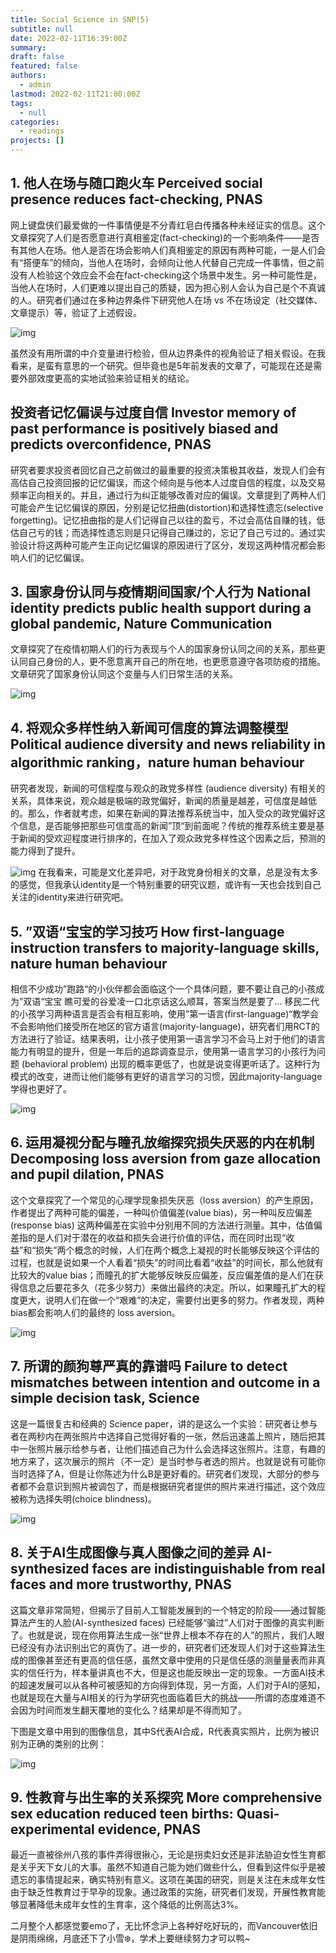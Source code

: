 ```yaml
---
title: Social Science in SNP(5)
subtitle: null
date: 2022-02-11T16:39:00Z
summary: 
draft: false
featured: false
authors:
  - admin
lastmod: 2022-02-11T21:00:00Z
tags:
  - null
categories:
  - readings
projects: []
---
```


## 1. 他人在场与随口跑火车 Perceived social presence reduces fact-checking, PNAS

网上键盘侠们最爱做的一件事情便是不分青红皂白传播各种未经证实的信息。这个文章探究了人们是否愿意进行真相鉴定(fact-checking)的一个影响条件——是否有其他人在场。他人是否在场会影响人们真相鉴定的原因有两种可能，一是人们会有“搭便车”的倾向，当他人在场时，会倾向让他人代替自己完成一件事情，但之前没有人检验这个效应会不会在fact-checking这个场景中发生。另一种可能性是，当他人在场时，人们更难以提出自己的质疑，因为担心别人会认为自己是个不真诚的人。研究者们通过在多种边界条件下研究他人在场 vs 不在场设定（社交媒体、文章提示）等，验证了上述假设。

![img](https://pic1.zhimg.com/80/v2-07fb3c877145500488aafa607e6487a5_720w.jpg?source=3af55fa1)

虽然没有用所谓的中介变量进行检验，但从边界条件的视角验证了相关假设。在我看来，是蛮有意思的一个研究。但毕竟也是5年前发表的文章了，可能现在还是需要外部效度更高的实地试验来验证相关的结论。

## 投资者记忆偏误与过度自信 Investor memory of past performance is positively biased and predicts overconfidence, PNAS

研究者要求投资者回忆自己之前做过的最重要的投资决策极其收益，发现人们会有高估自己投资回报的记忆偏误，而这个倾向是与他本人过度自信的程度，以及交易频率正向相关的。并且，通过行为纠正能够改善对应的偏误。文章提到了两种人们可能会产生记忆偏误的原因，分别是记忆扭曲(distortion)和选择性遗忘(selective forgetting)。记忆扭曲指的是人们记得自己以往的盈亏，不过会高估自赚的钱，低估自己亏的钱；而选择性遗忘则是只记得自己赚过的，忘记了自己亏过的。通过实验设计将这两种可能产生正向记忆偏误的原因进行了区分，发现这两种情况都会影响人们的记忆偏误。

## 3. 国家身份认同与疫情期间国家/个人行为 National identity predicts public health support during a global pandemic, Nature Communication

文章探究了在疫情初期人们的行为表现与个人的国家身份认同之间的关系，那些更认同自己身份的人，更不愿意离开自己的所在地，也更愿意遵守各项防疫的措施。文章研究了国家身份认同这个变量与人们日常生活的关系。

![img](https://pica.zhimg.com/80/v2-1bb23520e9bc21b80686ea5fe32aedcf_720w.jpg?source=3af55fa1)

## 4. 将观众多样性纳入新闻可信度的算法调整模型 Political audience diversity and news reliability in algorithmic ranking，nature human behaviour

研究者发现，新闻的可信程度与观众的政党多样性 (audience diversity) 有相关的关系，具体来说，观众越是极端的政党偏好，新闻的质量是越差，可信度是越低的。那么，作者就考虑，如果在新闻的算法推荐系统当中，加入受众的政党偏好这个信息，是否能够把那些可信度高的新闻”顶“到前面呢？传统的推荐系统主要是基于新闻的受欢迎程度进行排序的，在加入了观众政党多样性这个因素之后，预测的能力得到了提升。

![img](https://pic2.zhimg.com/80/v2-7cc8451cf8b4fa6955b1c2d2402f8478_720w.jpg?source=3af55fa1)
在我看来，可能是文化差异吧，对于政党身份相关的文章，总是没有太多的感觉，但我承认identity是一个特别重要的研究议题，或许有一天也会找到自己关注的identity来进行研究吧。

## 5. ”双语“宝宝的学习技巧 How first-language instruction transfers to majority-language skills, nature human behaviour

相信不少成功”跑路“的小伙伴都会面临这个一个具体问题，要不要让自己的小孩成为”双语“宝宝 瞧可爱的谷爱凌一口北京话这么顺耳，答案当然是要了... 移民二代的小孩学习两种语言是否会有相互影响，使用”第一语言(first-language)“教学会不会影响他们接受所在地区的官方语言(majority-language)，研究者们用RCT的方法进行了验证。结果表明，让小孩子使用第一语言学习不会马上对于他们的语言能力有明显的提升，但是一年后的追踪调查显示，使用第一语言学习的小孩行为问题 (behavioral problem) 出现的概率更低了，也就是说变得更听话了。这种行为模式的改变，进而让他们能够有更好的语言学习的习惯，因此majority-language学得也更好了。

![img](https://pic1.zhimg.com/80/v2-6fa336108d500cdc164f2daf6d629239_720w.jpg?source=3af55fa1)

## 6. 运用凝视分配与瞳孔放缩探究损失厌恶的内在机制 Decomposing loss aversion from gaze allocation and pupil dilation, PNAS

这个文章探究了一个常见的心理学现象损失厌恶（loss aversion）的产生原因，作者提出了两种可能的偏差，一种叫价值偏差(value bias)，另一种叫反应偏差(response bias) 这两种偏差在实验中分别用不同的方法进行测量。其中，估值偏差指的是人们对于潜在的收益和损失会进行价值的评估，而在同时出现“收益”和“损失”两个概念的时候，人们在两个概念上凝视的时长能够反映这个评估的过程，也就是说如果一个人看着“损失”的时间比看着“收益”的时间长，那么他就有比较大的value bias；而瞳孔的扩大能够反映反应偏差，反应偏差值的是人们在获得信息之后要花多久（花多少努力）来做出最终的决定。所以，如果瞳孔扩大的程度更大，说明人们在做一个“艰难”的决定，需要付出更多的努力。作者发现，两种bias都会影响人们的最终的 loss aversion。

![img](https://pica.zhimg.com/80/v2-e378c27efc4e730548bd4b44e94111c8_720w.jpg?source=3af55fa1)

## 7. 所谓的颜狗尊严真的靠谱吗 Failure to detect mismatches between intention and outcome in a simple decision task, Science

这是一篇很复古和经典的 Science paper，讲的是这么一个实验：研究者让参与者在两秒内在两张照片中选择自己觉得好看的一张，然后迅速盖上照片，随后把其中一张照片展示给参与者，让他们描述自己为什么会选择这张照片。注意，有趣的地方来了，这次展示的照片（不一定）是当时参与者选的照片。也就是说有可能你当时选择了A，但是让你陈述为什么B是更好看的。研究者们发现，大部分的参与者都不会意识到照片被调包了，而是根据研究者提供的照片来进行描述，这个效应被称为选择失明(choice blindness)。

![img](https://pic1.zhimg.com/80/v2-91d11a680bb7003b1a2e618fd273df08_720w.jpg?source=3af55fa1)

## 8. 关于AI生成图像与真人图像之间的差异 AI-synthesized faces are indistinguishable from real faces and more trustworthy, PNAS

这篇文章非常简短，但揭示了目前人工智能发展到的一个特定的阶段——通过智能算法产生的人脸(AI-synthesized faces) 已经能够“骗过”人们对于图像的真实判断了。也就是说，现在你用算法生成一张“世界上根本不存在的人”的照片，我们人眼已经没有办法识别出它的真伪了。进一步的，研究者们还发现人们对于这些算法生成的图像甚至还有更高的信任感，虽然文章中使用的只是信任感的测量量表而非真实的信任行为，样本量讲真也不大，但是这也能反映出一定的现象。一方面AI技术的超速发展可以从各种可被感知的方向得到体现，另一方面，人们对于AI的感知，也就是现在大量与AI相关的行为学研究也面临着巨大的挑战——所谓的态度难道不会因为时间而发生翻天覆地的变化么？结果却是不得而知了。

下图是文章中用到的图像信息，其中S代表AI合成，R代表真实照片，比例为被识别为正确的类别的比例：

![img](https://pica.zhimg.com/80/v2-394c08fccce8add67ba37bb15a1a7c3d_720w.jpg?source=3af55fa1)

## 9. 性教育与出生率的关系探究 More comprehensive sex education reduced teen births: Quasi-experimental evidence, PNAS

最近一直被徐州八孩的事件弄得很揪心，无论是拐卖妇女还是非法胁迫女性生育都是关乎天下女儿的大事。虽然不知道自己能为她们做些什么，但看到这件似乎是被遗忘的事情提起来，确实特别有意义。这项在美国的研究，则是关注在未成年女性由于缺乏性教育过于早孕的现象。通过政策的实施，研究者们发现，开展性教育能够显著降低未成年女性的生育率，这个降低的比例高达3%。

二月整个人都感觉要emo了，无比怀念沪上各种好吃好玩的，而Vancouver依旧是阴雨绵绵，月底还下了小雪❄️，学术上要继续努力才可以鸭~